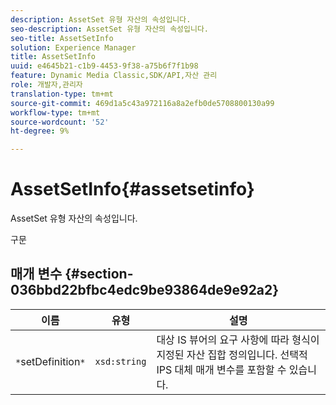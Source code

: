 ```yaml
---
description: AssetSet 유형 자산의 속성입니다.
seo-description: AssetSet 유형 자산의 속성입니다.
seo-title: AssetSetInfo
solution: Experience Manager
title: AssetSetInfo
uuid: e4645b21-c1b9-4453-9f38-a75b6f7f1b98
feature: Dynamic Media Classic,SDK/API,자산 관리
role: 개발자,관리자
translation-type: tm+mt
source-git-commit: 469d1a5c43a972116a8a2efb0de5708800130a99
workflow-type: tm+mt
source-wordcount: '52'
ht-degree: 9%

---
```



# AssetSetInfo{#assetsetinfo}

AssetSet 유형 자산의 속성입니다.

구문

## 매개 변수 {#section-036bbd22bfbc4edc9be93864de9e92a2}

| 이름 | 유형 | 설명 |
|---|---|---|
| `*`setDefinition`*` | `xsd:string` | 대상 IS 뷰어의 요구 사항에 따라 형식이 지정된 자산 집합 정의입니다. 선택적 IPS 대체 매개 변수를 포함할 수 있습니다. |

